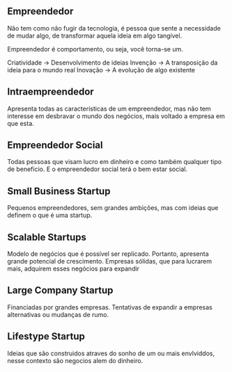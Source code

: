 
## Empreendedor

Não tem como não fugir da tecnologia, é pessoa que sente a necessidade de mudar algo, de transformar aquela ideia em algo tangível.

Empreendedor é comportamento, ou seja, você torna-se um.

Criatividade -> Desenvolvimento de ideias
Invenção      -> A transposição da ideia para o mundo real
Inovação      -> A evolução de algo existente

## Intraempreendedor

Apresenta todas as características de um empreendedor, mas não tem interesse em desbravar o mundo dos negócios, mais voltado a empresa em que esta.


## Empreendedor Social

Todas pessoas que visam lucro em dinheiro e como também qualquer tipo de beneficio. E o empreendedor social terá o bem estar social.

## Small Business Startup

Pequenos empreendedores, sem grandes ambições, mas com ideias que definem o que é uma startup.

## Scalable Startups

Modelo de negócios que é possível ser replicado. Portanto, apresenta grande potencial de crescimento. Empresas sólidas, que para lucrarem mais, adquirem esses negócios para expandir

## Large Company Startup

Financiadas por grandes empresas. Tentativas de expandir a empresas alternativas ou mudanças de rumo.


## Lifestype Startup

Ideias que são construidos atraves do sonho de um ou mais envlviddos, nesse contexto são negocios alem do dinheiro.